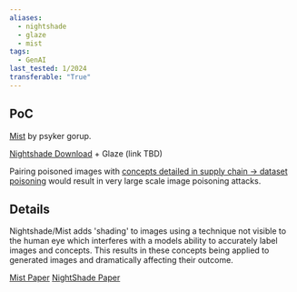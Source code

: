 ```yaml
---
aliases:
  - nightshade
  - glaze
  - mist
tags:
  - GenAI
last_tested: 1/2024
transferable: "True"
---
```

## **PoC**

[Mist](https://mist-project.github.io/index_en.html) by psyker gorup. 

[Nightshade Download](https://nightshade.cs.uchicago.edu/downloads.html) + Glaze (link TBD)

Pairing poisoned images with [concepts detailed in supply chain -> dataset poisoning](https://wiki.offsecml.com/Supply+Chain+Attacks/Datasets/Practical+Poisoning++of+Web-Scale+Training+Datasets)  would result in very large scale image poisoning attacks.

## **Details**

Nightshade/Mist adds 'shading' to images using a technique not visible to the human eye which interferes with a models ability to accurately label images and concepts. This results in these concepts being applied to generated images and dramatically affecting their outcome. 



[Mist Paper](https://arxiv.org/abs/2302.04578) 
[NightShade Paper](https://arxiv.org/abs/2310.13828) 
